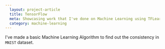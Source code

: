 ```yaml
---
  layout: project-article
  title: TensorFlow
  meta: Showcasing work that I've done on Machine Learning using TFLearn.
  category: machine-learning
---
```


I've made a basic Machine Learning Algorithm to find out the consistency in `MNIST` dataset.

